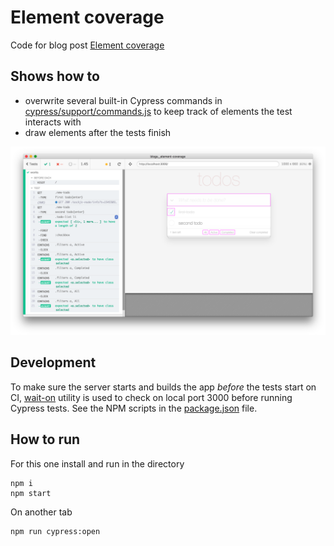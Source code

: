 # Element coverage

Code for blog post [Element coverage](https://www.cypress.io/blog/2018/12/20/element-coverage/)

## Shows how to

- overwrite several built-in Cypress commands in [cypress/support/commands.js](cypress/support/commands.js) to keep track of elements the test interacts with
- draw elements after the tests finish

![Elements](img/elements.png)

## Development

To make sure the server starts and builds the app _before_ the tests start on CI, [wait-on](https://github.com/jeffbski/wait-on#readme) utility is used to check on local port 3000 before running Cypress tests. See the NPM scripts in the [package.json](package.json) file.

## How to run

For this one install and run in the directory

```
npm i
npm start
```

On another tab

```
npm run cypress:open
```
